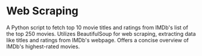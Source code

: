# Web Scraping
 A Python script to fetch top 10 movie titles and ratings from IMDb's list of the top 250 movies. Utilizes BeautifulSoup for web scraping, extracting data like titles and ratings from IMDb's webpage. Offers a concise overview of IMDb's highest-rated movies.

